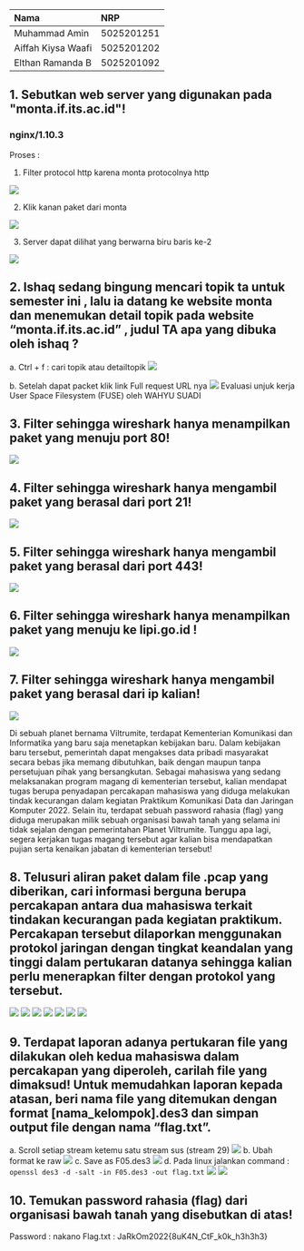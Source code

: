 |     Nama    |     NRP    |
| :--------- |:--------    |
|Muhammad Amin | 5025201251 |
|Aiffah Kiysa Waafi | 5025201202 |
|Elthan Ramanda B | 5025201092 |

## 1.	Sebutkan web server yang digunakan pada "monta.if.its.ac.id"! 
### nginx/1.10.3
Proses :
1. Filter protocol http  karena monta protocolnya http
<img src="image/no1.1.png">

2. Klik kanan paket dari monta 
<img src="image/no1.2.png">

3. Server dapat dilihat yang berwarna biru baris ke-2
<img src="image/no1.3.png">

## 2.	Ishaq sedang bingung mencari topik ta untuk semester ini , lalu ia datang ke website monta dan menemukan detail topik pada website “monta.if.its.ac.id” , judul TA apa yang dibuka oleh ishaq ?
a. Ctrl + f : cari topik atau detailtopik
<img src="image/no2.1.png">

b. Setelah dapat packet klik link Full request URL nya
<img src="image/no2.2.png">
Evaluasi unjuk kerja User Space Filesystem (FUSE) oleh WAHYU SUADI

## 3.	Filter sehingga wireshark hanya menampilkan paket yang menuju port 80! 
<img src="image/no3.png">

## 4.	Filter sehingga wireshark hanya mengambil paket yang berasal dari port 21!
<img src="image/no4.png">

## 5.	Filter sehingga wireshark hanya mengambil paket yang berasal dari port 443!
<img src="image/no5.png">

## 6.	Filter sehingga wireshark hanya menampilkan paket yang menuju ke lipi.go.id !
<img src="image/no6.png">

## 7.	Filter sehingga wireshark hanya mengambil paket yang berasal dari ip kalian!
<img src="image/no7.png">

<p>
Di sebuah planet bernama Viltrumite, terdapat Kementerian Komunikasi dan Informatika yang baru saja menetapkan kebijakan baru. Dalam kebijakan baru tersebut, pemerintah dapat mengakses data pribadi masyarakat secara bebas jika memang dibutuhkan, baik dengan maupun tanpa persetujuan pihak yang bersangkutan. Sebagai mahasiswa yang sedang melaksanakan program magang di kementerian tersebut, kalian mendapat tugas berupa penyadapan percakapan mahasiswa yang diduga melakukan tindak kecurangan dalam kegiatan Praktikum Komunikasi Data dan Jaringan Komputer 2022. Selain itu, terdapat sebuah password rahasia (flag) yang diduga merupakan milik sebuah organisasi bawah tanah yang selama ini tidak sejalan dengan pemerintahan Planet Viltrumite. Tunggu apa lagi, segera kerjakan tugas magang tersebut agar kalian bisa mendapatkan pujian serta kenaikan jabatan di kementerian tersebut!
</p>

## 8.	Telusuri aliran paket dalam file .pcap yang diberikan, cari informasi berguna berupa percakapan antara dua mahasiswa terkait tindakan kecurangan pada kegiatan praktikum. Percakapan tersebut dilaporkan menggunakan protokol jaringan dengan tingkat keandalan yang tinggi dalam pertukaran datanya sehingga kalian perlu menerapkan filter dengan protokol yang tersebut.
<img src="image/no8.1">
<img src="image/no8.2">
<img src="image/no8.3">
<img src="image/no8.4">
<img src="image/no8.5">
<img src="image/no8.6">
<img src="image/no8.7">

## 9.	Terdapat laporan adanya pertukaran file yang dilakukan oleh kedua mahasiswa dalam percakapan yang diperoleh, carilah file yang dimaksud! Untuk memudahkan laporan kepada atasan, beri nama file yang ditemukan dengan format [nama_kelompok].des3 dan simpan output file dengan nama “flag.txt”.
a. Scroll setiap stream ketemu satu stream sus (stream 29)
<img src="image/no9">
b. Ubah format ke raw
<img src="image/no9.1">
c. Save as F05.des3
<img src="image/no9.2">
d. Pada linux jalankan command :
`openssl des3 -d -salt -in F05.des3 -out flag.txt`
<img src="image/no9.3">
<img src="image/no9.4">

## 10.	Temukan password rahasia (flag) dari organisasi bawah tanah yang disebutkan di atas!

Password : nakano
Flag.txt : JaRkOm2022{8uK4N_CtF_k0k_h3h3h3}
